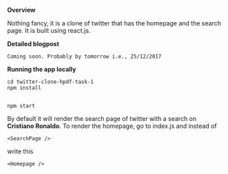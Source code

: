 **Overview**

Nothing fancy, it is a clone of twitter that has the homepage and the search page. It is built using react.js. 



**Detailed blogpost**
```
Coming soon. Probably by tomorrow i.e., 25/12/2017
```
**Running the app locally**
```git clone https://github.com/PushpinderSinghGrewal/twitter-clone-hpdf-task-1
cd twitter-clone-hpdf-task-1
npm install


npm start
```
By default it will render the search page of twitter with a search on **Cristiano Ronaldo**.
To render the homepage, go to index.js and instead of 

``` 
<SearchPage />
```
write this
```
<Homepage />
```


